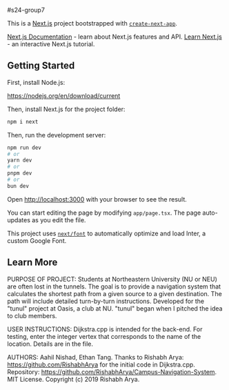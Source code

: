 #s24-group7

This is a [Next.js](https://nextjs.org/) project bootstrapped with [`create-next-app`](https://github.com/vercel/next.js/tree/canary/packages/create-next-app).

[Next.js Documentation](https://nextjs.org/docs) - learn about Next.js features and API. [Learn Next.js](https://nextjs.org/learn) - an interactive Next.js tutorial.

## Getting Started

First, install Node.js:

https://nodejs.org/en/download/current

Then, install Next.js for the project folder:

```bash
npm i next
```

Then, run the development server:

```bash
npm run dev
# or
yarn dev
# or
pnpm dev
# or
bun dev
```

Open [http://localhost:3000](http://localhost:3000) with your browser to see the result.

You can start editing the page by modifying `app/page.tsx`. The page auto-updates as you edit the file.

This project uses [`next/font`](https://nextjs.org/docs/basic-features/font-optimization) to automatically optimize and load Inter, a custom Google Font.

## Learn More

PURPOSE OF PROJECT: Students at Northeastern University (NU or NEU) are often lost in the tunnels. The goal is to provide a navigation system that calculates the shortest path from a given source to a given destination. The path will include detailed turn-by-turn instructions. Developed for the "tunul" project at Oasis, a club at NU. "tunul" began when I pitched the idea to club members.

USER INSTRUCTIONS: Dijkstra.cpp is intended for the back-end. For testing, enter the integer vertex that corresponds to the name of the location. Details are in the file.

AUTHORS: Aahil Nishad, Ethan Tang. Thanks to Rishabh Arya: https://github.com/RishabhArya for the initial code in Dijkstra.cpp. Repository: https://github.com/RishabhArya/Campus-Navigation-System. MIT License. Copyright (c) 2019 Rishabh Arya.
